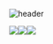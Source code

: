 <!--
**myeong-jae-hwi/myeong-jae-hwi** is a ✨ _special_ ✨ repository because its `README.md` (this file) appears on your GitHub profile.

Here are some ideas to get you started:

- 🔭 I’m currently working on ...
- 🌱 I’m currently learning ...
- 👯 I’m looking to collaborate on ...
- 🤔 I’m looking for help with ...
- 💬 Ask me about ...
- 📫 How to reach me: ...
- 😄 Pronouns: ...
- ⚡ Fun fact: ...
-->
![header](https://capsule-render.vercel.app/api?type=waving&color=00AFFF&text=Hi%20there%20I'm%20Jaehwi😀&animation=twinkling&height=100&fontSize=30&fontColor=00AFFF&fontAlign=22&fontAlignY=85)


<div style="display:flex; flex-direction:row;">
    <a href="">
        <img src="https://img.shields.io/badge/KakaoTalk-FFCD00?style=for-the-badge&logo=KakaoTalk&logoColor=000000"/>
    </a><br>
    <a href="">
        <img src="https://img.shields.io/badge/Tistory-FF5D4E?style=for-the-badge&logo=Tistory&logoColor=FFFFFF"/>
    </a><br>
    <a href="">
        <img src="https://img.shields.io/badge/Instagram-E4405F?style=for-the-badge&logo=Instagram&logoColor=white"> 
    </a>
</div><br>
